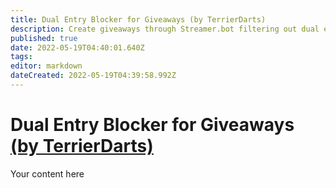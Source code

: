 ```yaml
---
title: Dual Entry Blocker for Giveaways (by TerrierDarts)
description: Create giveaways through Streamer.bot filtering out dual enteries.
published: true
date: 2022-05-19T04:40:01.640Z
tags: 
editor: markdown
dateCreated: 2022-05-19T04:39:58.992Z
---
```


# Dual Entry Blocker for Giveaways [(by TerrierDarts)](https://www.twitch.tv/terrierdarts)
Your content here